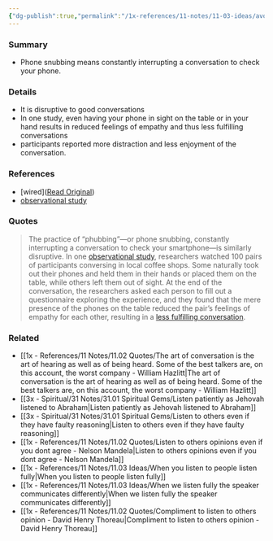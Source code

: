 ```yaml
---
{"dg-publish":true,"permalink":"/1x-references/11-notes/11-03-ideas/avoid-phubbing-phone-snubbing-to-have-better-conversations/","title":"Avoid phubbing - phone snubbing to have better conversations","created":"2024-07-23T19:26:47.924+03:00","updated":"2024-07-23T21:25:57.979+03:00"}
---
```



### Summary
- Phone snubbing means constantly interrupting a conversation to check your phone.

### Details
- It is disruptive to good conversations
- In one study, even having your phone in sight on the table or in your hand results in reduced feelings of empathy and thus less fulfilling conversations
- participants reported more distraction and less enjoyment of the conversation.

### References
- [wired]([Read Original](https://www.wired.com/story/the-science-of-having-a-great-conversation-research-social-connection/?category=fascinating_stories&position=4&scheduled_corpus_item_id=73458899-9c01-4b9f-871f-1acc17eecdef&sponsored=0&url=https%3A%2F%2Fwww.wired.com%2Fstory%2Fthe-science-of-having-a-great-conversation-research-social-connection%2F))
- [observational study](https://journals.sagepub.com/doi/10.1177/0013916514539755)
### Quotes
> The practice of “phubbing”—or phone snubbing, constantly interrupting a conversation to check your smartphone—is similarly disruptive. In one [observational study](https://journals.sagepub.com/doi/10.1177/0013916514539755), researchers watched 100 pairs of participants conversing in local coffee shops. Some naturally took out their phones and held them in their hands or placed them on the table, while others left them out of sight. At the end of the conversation, the researchers asked each person to fill out a questionnaire exploring the experience, and they found that the mere presence of the phones on the table reduced the pair’s feelings of empathy for each other, resulting in a [less fulfilling conversation](https://www.sciencedirect.com/science/article/abs/pii/S0022103117301737). 

### Related
- [[1x - References/11 Notes/11.02 Quotes/The art of conversation is the art of hearing as well as of being heard. Some of the best talkers are, on this account, the worst company - William Hazlitt\|The art of conversation is the art of hearing as well as of being heard. Some of the best talkers are, on this account, the worst company - William Hazlitt]]
- [[3x - Spiritual/31 Notes/31.01 Spiritual Gems/Listen patiently as Jehovah listened to Abraham\|Listen patiently as Jehovah listened to Abraham]]
- [[3x - Spiritual/31 Notes/31.01 Spiritual Gems/Listen to others even if they have faulty reasoning\|Listen to others even if they have faulty reasoning]]
- [[1x - References/11 Notes/11.02 Quotes/Listen to others opinions even if you dont agree - Nelson Mandela\|Listen to others opinions even if you dont agree - Nelson Mandela]]
- [[1x - References/11 Notes/11.03 Ideas/When you listen to people listen fully\|When you listen to people listen fully]]
- [[1x - References/11 Notes/11.03 Ideas/When we listen fully the speaker communicates differently\|When we listen fully the speaker communicates differently]]
- [[1x - References/11 Notes/11.02 Quotes/Compliment to listen to others opinion - David Henry Thoreau\|Compliment to listen to others opinion - David Henry Thoreau]]
